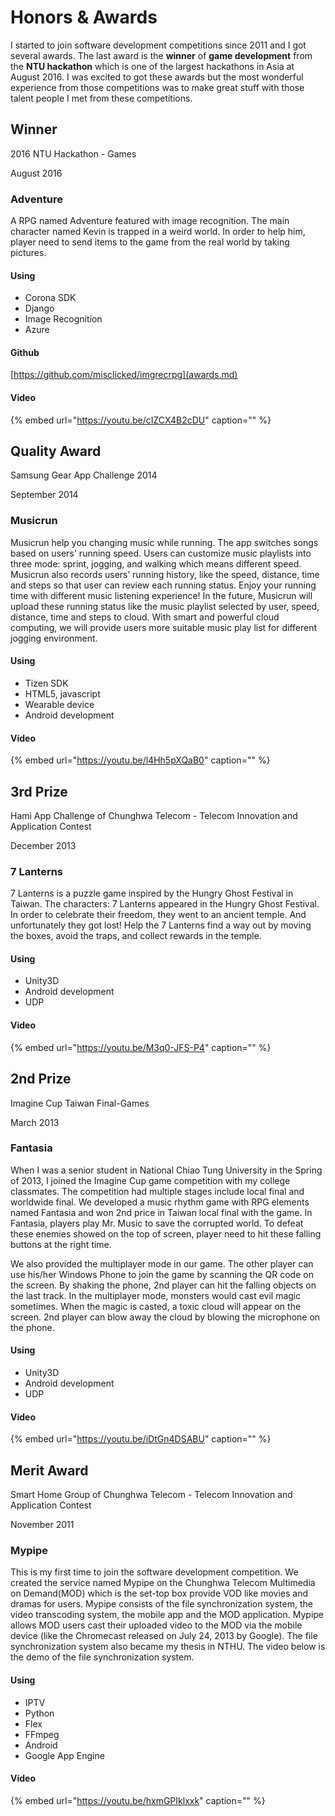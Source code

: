 # Honors & Awards

I started to join software development competitions since 2011 and I got several awards. The last award is the **winner** of **game development** from the **NTU hackathon** which is one of the largest hackathons in Asia at August 2016. I was excited to got these awards but the most wonderful experience from those competitions was to make great stuff with those talent people I met from these competitions.

## Winner

2016 NTU Hackathon - Games 

August 2016 

### Adventure

A RPG named Adventure featured with image recognition. The main character named Kevin is trapped in a weird world. In order to help him, player need to send items to the game from the real world by taking pictures.

#### Using

* Corona SDK
* Django
* Image Recognition
* Azure

#### Github

[https://github.com/misclicked/imgrecrpg](awards.md)

#### Video

{% embed url="https://youtu.be/cIZCX4B2cDU" caption="" %}

## Quality Award

Samsung Gear App Challenge 2014 

September 2014 

### Musicrun

Musicrun help you changing music while running. The app switches songs based on users' running speed. Users can customize music playlists into three mode: sprint, jogging, and walking which means different speed. Musicrun also records users’ running history, like the speed, distance, time and steps so that user can review each running status. Enjoy your running time with different music listening experience! In the future, Musicrun will upload these running status like the music playlist selected by user, speed, distance, time and steps to cloud. With smart and powerful cloud computing, we will provide users more suitable music play list for different jogging environment.

#### Using

* Tizen SDK
* HTML5, javascript
* Wearable device
* Android development

#### Video

{% embed url="https://youtu.be/l4Hh5pXQaB0" caption="" %}

## 3rd Prize

Hami App Challenge of Chunghwa Telecom - Telecom Innovation and Application Contest 

December 2013 

### 7 Lanterns

7 Lanterns is a puzzle game inspired by the Hungry Ghost Festival in Taiwan. The characters: 7 Lanterns appeared in the Hungry Ghost Festival. In order to celebrate their freedom, they went to an ancient temple. And unfortunately they got lost! Help the 7 Lanterns find a way out by moving the boxes, avoid the traps, and collect rewards in the temple.

#### Using

* Unity3D
* Android development
* UDP

#### Video

{% embed url="https://youtu.be/M3q0-JFS-P4" caption="" %}

## 2nd Prize

Imagine Cup Taiwan Final-Games 

March 2013 

### Fantasia

When I was a senior student in National Chiao Tung University in the Spring of 2013, I joined the Imagine Cup game competition with my college classmates. The competition had multiple stages include local final and worldwide final. We developed a music rhythm game with RPG elements named Fantasia and won 2nd price in Taiwan local final with the game. In Fantasia, players play Mr. Music to save the corrupted world. To defeat these enemies showed on the top of screen, player need to hit these falling buttons at the right time.

We also provided the multiplayer mode in our game. The other player can use his/her Windows Phone to join the game by scanning the QR code on the screen. By shaking the phone, 2nd player can hit the falling objects on the last track. In the multiplayer mode, monsters would cast evil magic sometimes. When the magic is casted, a toxic cloud will appear on the screen. 2nd player can blow away the cloud by blowing the microphone on the phone.

#### Using

* Unity3D
* Android development
* UDP

#### Video

{% embed url="https://youtu.be/iDtGn4DSABU" caption="" %}

## Merit Award

Smart Home Group of Chunghwa Telecom - Telecom Innovation and Application Contest 

November 2011 

### Mypipe

This is my first time to join the software development competition. We created the service named Mypipe on the Chunghwa Telecom Multimedia on Demand\(MOD\) which is the set-top box provide VOD like movies and dramas for users. Mypipe consists of the file synchronization system, the video transcoding system, the mobile app and the MOD application. Mypipe allows MOD users cast their uploaded video to the MOD via the mobile device \(like the Chromecast released on July 24, 2013 by Google\). The file synchronization system also became my thesis in NTHU. The video below is the demo of the file synchronization system.

#### Using

* IPTV
* Python
* Flex
* FFmpeg
* Android
* Google App Engine

#### Video

{% embed url="https://youtu.be/hxmGPIklxxk" caption="" %}

